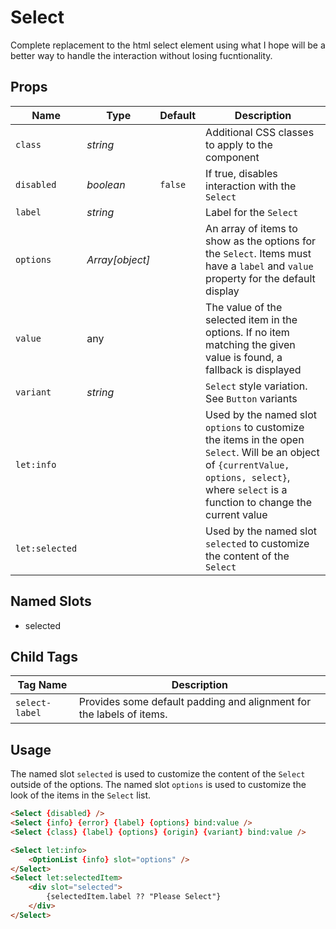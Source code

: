 # Select

Complete replacement to the html select element using what I hope will be a
better way to handle the interaction without losing fucntionality.

## Props
| Name | Type | Default | Description |
| --- | --- | --- | --- |
| `class` | _string_ | | Additional CSS classes to apply to the component
| `disabled` | _boolean_ | `false` | If true, disables interaction with the `Select`
| `label` | _string_ | | Label for the `Select`
| `options` | _Array[object]_ | | An array of items to show as the options for the `Select`. Items must have a `label` and `value` property for the default display
| `value` | any | | The value of the selected item in the options. If no item matching the given value is found, a fallback is displayed
| `variant` | _string_ | | `Select` style variation. See `Button` variants
| `let:info` | | | Used by the named slot `options` to customize the items in the open `Select`. Will be an object of `{currentValue, options, select}`, where `select` is a function to change the current value
| `let:selected` | | | Used by the named slot `selected` to customize the content of the `Select`

## Named Slots
- selected

## Child Tags
| Tag Name | Description |
| --- | --- |
| `select-label` | Provides some default padding and alignment for the labels of items.

## Usage
The named slot `selected` is used to customize the content of the `Select` outside of the options.
The named slot `options` is used to customize the look of the items in the `Select` list.

```html
<Select {disabled} />
<Select {info} {error} {label} {options} bind:value />
<Select {class} {label} {options} {origin} {variant} bind:value />

<Select let:info>
    <OptionList {info} slot="options" />
</Select>
<Select let:selectedItem>
    <div slot="selected">
        {selectedItem.label ?? "Please Select"}
    </div>
</Select>
```
